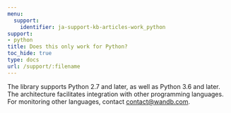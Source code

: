 ```yaml
---
menu:
  support:
    identifier: ja-support-kb-articles-work_python
support:
- python
title: Does this only work for Python?
toc_hide: true
type: docs
url: /support/:filename
---
```


The library supports Python 2.7 and later, as well as Python 3.6 and later. The architecture facilitates integration with other programming languages. For monitoring other languages, contact [contact@wandb.com](mailto:contact@wandb.com).
